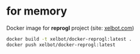 for memory
==========

Docker image for **reprogl** project (site: [xelbot.com](https://xelbot.com/))

```bash
docker build -t xelbot/docker-reprogl:latest .
docker push xelbot/docker-reprogl:latest
```
